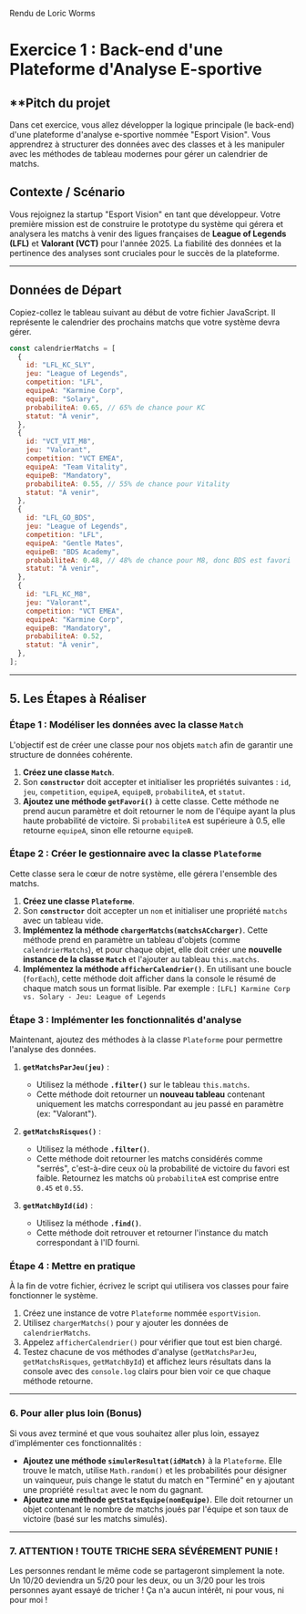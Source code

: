 Rendu de Loric Worms

# **Exercice 1 : Back-end d'une Plateforme d'Analyse E-sportive**

## \*\*Pitch du projet

Dans cet exercice, vous allez développer la logique
principale (le back-end) d'une plateforme d'analyse
e-sportive nommée "Esport Vision". Vous apprendrez à
structurer des données avec des classes et à les manipuler
avec les méthodes de tableau modernes pour gérer un
calendrier de matchs.

## **Contexte / Scénario**

Vous rejoignez la startup "Esport Vision" en tant que
développeur. Votre première mission est de construire le
prototype du système qui gérera et analysera les matchs à
venir des ligues françaises de **League of Legends (LFL)**
et **Valorant (VCT)** pour l'année 2025. La fiabilité des
données et la pertinence des analyses sont cruciales pour le
succès de la plateforme.

---

## **Données de Départ**

Copiez-collez le tableau suivant au début de votre fichier JavaScript. Il représente le calendrier des prochains matchs que votre système devra gérer.

<!-- vous pouvez modifier comme bon vous semble les données, ce ne sont que des données par défaut, des données de bases. -->

```javascript
const calendrierMatchs = [
  {
    id: "LFL_KC_SLY",
    jeu: "League of Legends",
    competition: "LFL",
    equipeA: "Karmine Corp",
    equipeB: "Solary",
    probabiliteA: 0.65, // 65% de chance pour KC
    statut: "À venir",
  },
  {
    id: "VCT_VIT_M8",
    jeu: "Valorant",
    competition: "VCT EMEA",
    equipeA: "Team Vitality",
    equipeB: "Mandatory",
    probabiliteA: 0.55, // 55% de chance pour Vitality
    statut: "À venir",
  },
  {
    id: "LFL_GO_BDS",
    jeu: "League of Legends",
    competition: "LFL",
    equipeA: "Gentle Mates",
    equipeB: "BDS Academy",
    probabiliteA: 0.48, // 48% de chance pour M8, donc BDS est favori
    statut: "À venir",
  },
  {
    id: "LFL_KC_M8",
    jeu: "Valorant",
    competition: "VCT EMEA",
    equipeA: "Karmine Corp",
    equipeB: "Mandatory",
    probabiliteA: 0.52,
    statut: "À venir",
  },
];
```

---

## **5. Les Étapes à Réaliser**

### **Étape 1 : Modéliser les données avec la classe `Match`**

L'objectif est de créer une classe pour nos objets `match` afin de garantir une structure de données cohérente.

1. **Créez une classe `Match`**.
2. Son **`constructor`** doit accepter et initialiser les propriétés suivantes : `id`, `jeu`, `competition`, `equipeA`, `equipeB`, `probabiliteA`, et `statut`.
3. **Ajoutez une méthode `getFavori()`** à cette classe. Cette méthode ne prend aucun paramètre et doit retourner le nom de l'équipe ayant la plus haute probabilité de victoire. Si `probabiliteA` est supérieure à 0.5, elle retourne `equipeA`, sinon elle retourne `equipeB`.

### **Étape 2 : Créer le gestionnaire avec la classe `Plateforme`**

Cette classe sera le cœur de notre système, elle gérera l'ensemble des matchs.

1. **Créez une classe `Plateforme`**.
2. Son **`constructor`** doit accepter un `nom` et initialiser une propriété `matchs` avec un tableau vide.
3. **Implémentez la méthode `chargerMatchs(matchsACcharger)`**. Cette méthode prend en paramètre un tableau d'objets (comme `calendrierMatchs`), et pour chaque objet, elle doit créer une **nouvelle instance de la classe `Match`** et l'ajouter au tableau `this.matchs`.
4. **Implémentez la méthode `afficherCalendrier()`**. En utilisant une boucle (`forEach`), cette méthode doit afficher dans la console le résumé de chaque match sous un format lisible. Par exemple :
   `[LFL] Karmine Corp vs. Solary - Jeu: League of Legends`

### **Étape 3 : Implémenter les fonctionnalités d'analyse**

Maintenant, ajoutez des méthodes à la classe `Plateforme` pour permettre l'analyse des données.

1. **`getMatchsParJeu(jeu)`** :

   - Utilisez la méthode **`.filter()`** sur le tableau `this.matchs`.
   - Cette méthode doit retourner un **nouveau tableau** contenant uniquement les matchs correspondant au jeu passé en paramètre (ex: "Valorant").

2. **`getMatchsRisques()`** :

   - Utilisez la méthode **`.filter()`**.
   - Cette méthode doit retourner les matchs considérés comme "serrés", c'est-à-dire ceux où la probabilité de victoire du favori est faible. Retournez les matchs où `probabiliteA` est comprise entre `0.45` et `0.55`.

3. **`getMatchById(id)`** :

   - Utilisez la méthode **`.find()`**.
   - Cette méthode doit retrouver et retourner l'instance du match correspondant à l'ID fourni.

### **Étape 4 : Mettre en pratique**

À la fin de votre fichier, écrivez le script qui utilisera vos classes pour faire fonctionner le système.

1. Créez une instance de votre `Plateforme` nommée `esportVision`.
2. Utilisez `chargerMatchs()` pour y ajouter les données de `calendrierMatchs`.
3. Appelez `afficherCalendrier()` pour vérifier que tout est bien chargé.
4. Testez chacune de vos méthodes d'analyse (`getMatchsParJeu`, `getMatchsRisques`, `getMatchById`) et affichez leurs résultats dans la console avec des `console.log` clairs pour bien voir ce que chaque méthode retourne.
<!-- je me fiche de la façon de faire globale, l'idée, est que vous me prouviez que vous avez bien compris tout ça ! -->

---

### **6. Pour aller plus loin (Bonus)**

Si vous avez terminé et que vous souhaitez aller plus loin, essayez d'implémenter ces fonctionnalités :

<!-- cette partie constituera un bonus et vous offrira des points bonus ;) -->

- **Ajoutez une méthode `simulerResultat(idMatch)`** à la `Plateforme`. Elle trouve le match, utilise `Math.random()` et les probabilités pour désigner un vainqueur, puis change le statut du match en "Terminé" en y ajoutant une propriété `resultat` avec le nom du gagnant.
- **Ajoutez une méthode `getStatsEquipe(nomEquipe)`**. Elle doit retourner un objet contenant le nombre de matchs joués par l'équipe et son taux de victoire (basé sur les matchs simulés).

---

### **7. ATTENTION ! TOUTE TRICHE SERA SÉVÉREMENT PUNIE !**

Les personnes rendant le même code se partageront simplement la note. Un 10/20 deviendra un 5/20 pour les deux, ou un 3/20 pour les trois personnes ayant essayé de tricher !
Ça n'a aucun intérêt, ni pour vous, ni pour moi !
